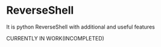 # ReverseShell
It is python ReverseShell with additional and useful features


CURRENTLY IN WORK(INCOMPLETED)
